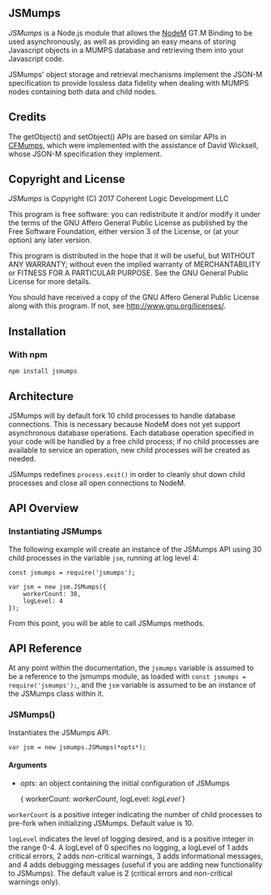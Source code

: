 ## JSMumps

*JSMumps* is a Node.js module that allows the [NodeM](https://github.com/dlwicksell/nodem) GT.M Binding to be used asynchronously, as well as providing an easy means of storing Javascript objects in a MUMPS database and retrieving them into your Javascript code.

JSMumps' object storage and retrieval mechanisms implement the JSON-M specification to provide lossless data fidelity when dealing with MUMPS nodes containing both data and child nodes.

## Credits

The getObject() and setObject() APIs are based on similar APIs in [CFMumps](http://www.coherent-logic.com/cm/products/cfmumps), which were implemented with the assistance of David Wicksell, whose JSON-M specification they implement.

## Copyright and License

*JSMumps* is Copyright (C) 2017 Coherent Logic Development LLC

This program is free software: you can redistribute it and/or modify
it under the terms of the GNU Affero General Public License as published by
the Free Software Foundation, either version 3 of the License, or
(at your option) any later version.

This program is distributed in the hope that it will be useful,
but WITHOUT ANY WARRANTY; without even the implied warranty of
MERCHANTABILITY or FITNESS FOR A PARTICULAR PURPOSE.  See the
GNU General Public License for more details.

You should have received a copy of the GNU Affero General Public License
along with this program.  If not, see <http://www.gnu.org/licenses/>.

## Installation

### With npm

`npm install jsmumps`

## Architecture

JSMumps will by default fork 10 child processes to handle database connections. This is necessary because NodeM does not yet support asynchronous database operations. Each database operation specified in your code will be handled by a free child process; if no child processes are available to service an operation, new child processes will be created as needed.

JSMumps redefines `process.exit()` in order to cleanly shut down child processes and close all open connections to NodeM.

## API Overview

### Instantiating JSMumps

The following example will create an instance of the JSMumps API using 30 child processes in the variable `jsm`, running at log level 4:

    const jsmumps = require('jsmumps');

    var jsm = new jsm.JSMumps({
        workerCount: 30,
        logLevel: 4
    });

From this point, you will be able to call JSMumps methods.

## API Reference

At any point within the documentation, the `jsmumps` variable is assumed to be a reference to the jsmumps module, as loaded with `const jsmumps = require('jsmumps');`, and the `jsm` variable is assumed to be an instance of the JSMumps class within it.

### JSMumps()

Instantiates the JSMumps API.

    var jsm = new jsmumps.JSMumps(*opts*);

#### Arguments

* *opts*: an object containing the initial configuration of JSMumps

    {
        workerCount: *workerCount*,
        logLevel: *logLevel*
    }

`workerCount` is a positive integer indicating the number of child processes to pre-fork when initializing JSMumps. Default value is 10.

`logLevel` indicates the level of logging desired, and is a positive integer in the range 0-4. A logLevel of 0 specifies no logging, a logLevel of 1 adds critical errors, 2 adds non-critical warnings, 3 adds informational messages, and 4 adds debugging messages (useful if you are adding new functionality to JSMumps). The default value is 2 (critical errors and non-critical warnings only).